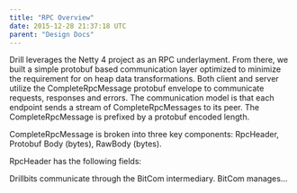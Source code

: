 ```yaml
---
title: "RPC Overview"
date: 2015-12-28 21:37:18 UTC
parent: "Design Docs"
---
```

Drill leverages the Netty 4 project as an RPC underlayment. From there, we
built a simple protobuf based communication layer optimized to minimize the
requirement for on heap data transformations. Both client and server utilize
the CompleteRpcMessage protobuf envelope to communicate requests, responses
and errors. The communication model is that each endpoint sends a stream of
CompleteRpcMessages to its peer. The CompleteRpcMessage is prefixed by a
protobuf encoded length.

CompleteRpcMessage is broken into three key components: RpcHeader, Protobuf
Body (bytes), RawBody (bytes).

RpcHeader has the following fields:

Drillbits communicate through the BitCom intermediary. BitCom manages...

